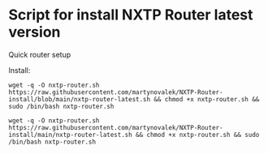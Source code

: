 # Script for install NXTP Router latest version

Quick router setup

Install:
```
wget -q -O nxtp-router.sh https://raw.githubusercontent.com/martynovalek/NXTP-Router-install/blob/main/nxtp-router-latest.sh && chmod +x nxtp-router.sh && sudo /bin/bash nxtp-router.sh
```
```
wget -q -O nxtp-router.sh https://raw.githubusercontent.com/martynovalek/NXTP-Router-install/main/nxtp-router-latest.sh && chmod +x nxtp-router.sh && sudo /bin/bash nxtp-router.sh
```
